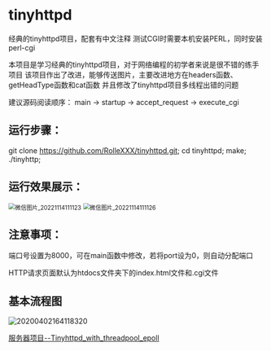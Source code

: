 # tinyhttpd

经典的tinyhttpd项目，配套有中文注释   测试CGI时需要本机安装PERL，同时安装perl-cgi

本项目是学习经典的tinyhttpd项目，对于网络编程的初学者来说是很不错的练手项目
该项目作出了改进，能够传送图片，主要改进地方在headers函数、getHeadType函数和cat函数
并且修改了tinyhttpd项目多线程出错的问题

建议源码阅读顺序： main -> startup -> accept_request -> execute_cgi

## 运行步骤：

git clone https://github.com/RolleXXX/tinyhttpd.git;
cd tinyhttpd;
make;
./tinyhttp;



## 运行效果展示：

<img src="https://user-images.githubusercontent.com/107916833/201567258-43fa899f-e112-48e0-9e99-f414d2464a16.png" alt="微信图片_20221114111123" style="zoom:80%;" />
<img src="https://user-images.githubusercontent.com/107916833/201567260-fe804f8b-7512-4e8d-aabd-e11b41c34cb0.png" alt="微信图片_20221114111126" style="zoom:80%;" />



## 注意事项：

端口号设置为8000，可在main函数中修改，若将port设为0，则自动分配端口

HTTP请求页面默认为htdocs文件夹下的index.html文件和.cgi文件



## 基本流程图

![20200402164118320](C:\Users\92035\Desktop\20200402164118320.png)

[服务器项目--Tinyhttpd_with_threadpool_epoll](https://blog.csdn.net/qq_39751437/article/details/105265301)
